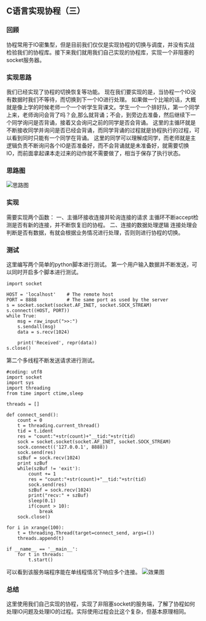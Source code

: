 ## C语言实现协程（三）
### 回顾
协程常用于IO密集型，但是目前我们仅仅是实现协程的切换与调度，并没有实战检验我们的协程库。接下来我们就用我们自己实现的协程库，实现一个非阻塞的socket服务器。

### 实现思路
我们已经实现了协程的切换恢复等功能。
现在我们要实现的是，当协程一个IO没有数据时我们不等待，而切换到下一个IO进行处理。
如果做一个比喻的话，大概就是像上学的时候老师一个一个听学生背课文。学生一个一个排好队，第一个同学上来，老师询问会背了吗？会,那么就背诵；不会，到旁边去准备，然后继续下一个同学询问是否背诵，接着又会询问之前的同学是否会背诵。
这里的主循环就是不断接收同学并询问是否已经会背诵，而同学背诵的过程就是协程执行的过程，可以看到同时只能有一个同学在背诵。
这里的同学可以理解成同学，而老师就是主逻辑负责不断询问各个IO是否准备好，而不会背诵就是未准备好，就需要切换IO，而前面拿起课本走过来的动作就不需要做了，相当于保存了执行状态。

### 思路图
![思路图](https://github.com/xiaobing94/coroutine/blob/master/doc/flow.png)

### 实现
需要实现两个函数：
一、主循环接收连接并轮询连接的请求
主循环不断accept检测是否有新的连接，并不断恢复旧的协程。
二、连接的数据处理逻辑
连接处理会判断是否有数据，有就会根据业务情况进行处理，否则则进行协程的切换。
### 测试
这里编写两个简单的python脚本进行测试。
第一个用户输入数据并不断发送，可以同时开启多个脚本进行测试。
```
import socket
 
HOST = 'localhost'    # The remote host
PORT = 8888           # The same port as used by the server
s = socket.socket(socket.AF_INET, socket.SOCK_STREAM)
s.connect((HOST, PORT))
while True:
    msg = raw_input(">>:")
    s.sendall(msg)
    data = s.recv(1024)
 
    print('Received', repr(data))
s.close()
```
第二个多线程不断发送请求进行测试。
```
#coding: utf8
import socket
import sys
import threading
from time import ctime,sleep

threads = []

def connect_send():
    count = 0
    t = threading.current_thread()
    tid = t.ident
    res = "count:"+str(count)+"__tid:"+str(tid)
    sock = socket.socket(socket.AF_INET, socket.SOCK_STREAM)
    sock.connect(('127.0.0.1', 8888))
    sock.send(res)
    szBuf = sock.recv(1024)
    print szBuf
    while(szBuf != 'exit'):
        count += 1
        res = "count:"+str(count)+"__tid:"+str(tid)
        sock.send(res)
        szBuf = sock.recv(1024)
        print("recv:" + szBuf)
        sleep(0.1)
        if(count > 10):
            break
    sock.close()

for i in xrange(100):
    t = threading.Thread(target=connect_send, args=())
    threads.append(t)

if __name__ == '__main__':
    for t in threads:
        t.start()
```
可以看到该服务端程序能在单线程情况下响应多个连接。
![效果图](https://github.com/xiaobing94/coroutine/blob/master/doc/result.png)
### 总结
这里使用我们自己实现的协程，实现了非阻塞socket的服务端，了解了协程如何处理IO问题及处理IO的过程。实际使用过程会比这个复杂，但基本原理相同。
